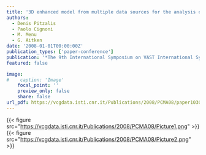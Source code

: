 ```yaml
---
title: '3D enhanced model from multiple data sources for the analysis of the Cylinder seal of Ibni-Sharrum'
authors:
  - Denis Pitzalis
  - Paolo Cignoni
  - M. Menu
  - G. Aitken
date: '2008-01-01T00:00:00Z'
publication_types: ['paper-conference']
publication: '*The 9th International Symposium on VAST International Symposium on Virtual Reality, Archaeology and Cultural Heritage*'
featured: false

image:
#    caption: 'Image'
    focal_point: ''
    preview_only: false
    share: false
url_pdf: https://vcgdata.isti.cnr.it/Publications/2008/PCMA08/paper1030_final.pdf
---
```

{{< figure src="https://vcgdata.isti.cnr.it/Publications/2008/PCMA08/Picture1.png" >}}
{{< figure src="https://vcgdata.isti.cnr.it/Publications/2008/PCMA08/Picture2.png" >}}
